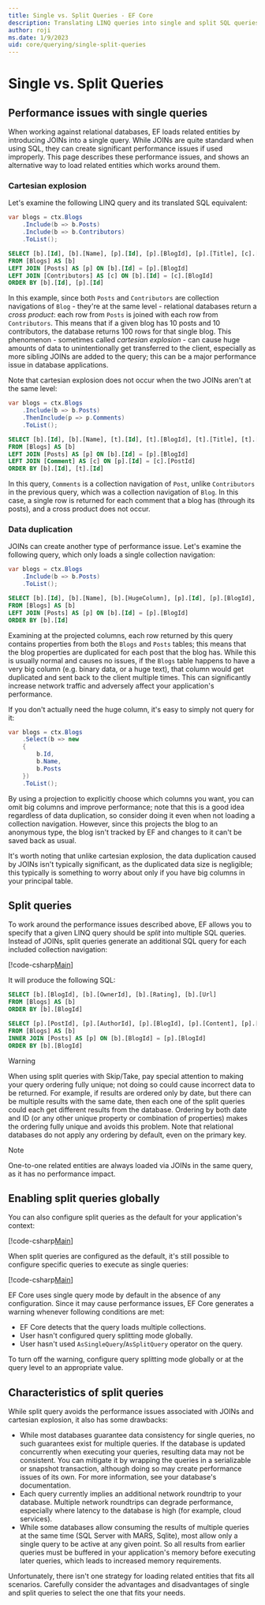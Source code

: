 ```yaml
---
title: Single vs. Split Queries - EF Core
description: Translating LINQ queries into single and split SQL queries with Entity Framework Core
author: roji
ms.date: 1/9/2023
uid: core/querying/single-split-queries
---
```

# Single vs. Split Queries

## Performance issues with single queries

When working against relational databases, EF loads related entities by introducing JOINs into a single query. While JOINs are quite standard when using SQL, they can create significant performance issues if used improperly. This page describes these performance issues, and shows an alternative way to load related entities which works around them.

### Cartesian explosion

Let's examine the following LINQ query and its translated SQL equivalent:

```c#
var blogs = ctx.Blogs
    .Include(b => b.Posts)
    .Include(b => b.Contributors)
    .ToList();
```

```sql
SELECT [b].[Id], [b].[Name], [p].[Id], [p].[BlogId], [p].[Title], [c].[Id], [c].[BlogId], [c].[FirstName], [c].[LastName]
FROM [Blogs] AS [b]
LEFT JOIN [Posts] AS [p] ON [b].[Id] = [p].[BlogId]
LEFT JOIN [Contributors] AS [c] ON [b].[Id] = [c].[BlogId]
ORDER BY [b].[Id], [p].[Id]
```

In this example, since both `Posts` and `Contributors` are collection navigations of `Blog` - they're at the same level - relational databases return a *cross product*: each row from `Posts` is joined with each row from `Contributors`. This means that if a given blog has 10 posts and 10 contributors, the database returns 100 rows for that single blog. This phenomenon - sometimes called *cartesian explosion* - can cause huge amounts of data to unintentionally get transferred to the client, especially as more sibling JOINs are added to the query; this can be a major performance issue in database applications.

Note that cartesian explosion does not occur when the two JOINs aren't at the same level:

```c#
var blogs = ctx.Blogs
    .Include(b => b.Posts)
    .ThenInclude(p => p.Comments)
    .ToList();
```

```sql
SELECT [b].[Id], [b].[Name], [t].[Id], [t].[BlogId], [t].[Title], [t].[Id0], [t].[Content], [t].[PostId]
FROM [Blogs] AS [b]
LEFT JOIN [Posts] AS [p] ON [b].[Id] = [p].[BlogId]
LEFT JOIN [Comment] AS [c] ON [p].[Id] = [c].[PostId]
ORDER BY [b].[Id], [t].[Id]
```

In this query, `Comments` is a collection navigation of `Post`, unlike `Contributors` in the previous query, which was a collection navigation of `Blog`. In this case, a single row is returned for each comment that a blog has (through its posts), and a cross product does not occur.

### Data duplication

JOINs can create another type of performance issue. Let's examine the following query, which only loads a single collection navigation:

```c#
var blogs = ctx.Blogs
    .Include(b => b.Posts)
    .ToList();
```

```sql
SELECT [b].[Id], [b].[Name], [b].[HugeColumn], [p].[Id], [p].[BlogId], [p].[Title]
FROM [Blogs] AS [b]
LEFT JOIN [Posts] AS [p] ON [b].[Id] = [p].[BlogId]
ORDER BY [b].[Id]
```

Examining at the projected columns, each row returned by this query contains properties from both the `Blogs` and `Posts` tables; this means that the blog properties are duplicated for each post that the blog has. While this is usually normal and causes no issues, if the `Blogs` table happens to have a very big column (e.g. binary data, or a huge text), that column would get duplicated and sent back to the client multiple times. This can significantly increase network traffic and adversely affect your application's performance.

If you don't actually need the huge column, it's easy to simply not query for it:

```c#
var blogs = ctx.Blogs
    .Select(b => new
    {
        b.Id,
        b.Name,
        b.Posts
    })
    .ToList();
```

By using a projection to explicitly choose which columns you want, you can omit big columns and improve performance; note that this is a good idea regardless of data duplication, so consider doing it even when not loading a collection navigation. However, since this projects the blog to an anonymous type, the blog isn't tracked by EF and changes to it can't be saved back as usual.

It's worth noting that unlike cartesian explosion, the data duplication caused by JOINs isn't typically significant, as the duplicated data size is negligible; this typically is something to worry about only if you have big columns in your principal table.

## Split queries

To work around the performance issues described above, EF allows you to specify that a given LINQ query should be *split* into multiple SQL queries. Instead of JOINs, split queries generate an additional SQL query for each included collection navigation:

[!code-csharp[Main](../../../samples/core/Querying/RelatedData/Program.cs?name=AsSplitQuery&highlight=5)]

It will produce the following SQL:

```sql
SELECT [b].[BlogId], [b].[OwnerId], [b].[Rating], [b].[Url]
FROM [Blogs] AS [b]
ORDER BY [b].[BlogId]

SELECT [p].[PostId], [p].[AuthorId], [p].[BlogId], [p].[Content], [p].[Rating], [p].[Title], [b].[BlogId]
FROM [Blogs] AS [b]
INNER JOIN [Posts] AS [p] ON [b].[BlogId] = [p].[BlogId]
ORDER BY [b].[BlogId]
```

> [!WARNING]
> When using split queries with Skip/Take, pay special attention to making your query ordering fully unique; not doing so could cause incorrect data to be returned. For example, if results are ordered only by date, but there can be multiple results with the same date, then each one of the split queries could each get different results from the database. Ordering by both date and ID (or any other unique property or combination of properties) makes the ordering fully unique and avoids this problem. Note that relational databases do not apply any ordering by default, even on the primary key.

> [!NOTE]
> One-to-one related entities are always loaded via JOINs in the same query, as it has no performance impact.

## Enabling split queries globally

You can also configure split queries as the default for your application's context:

[!code-csharp[Main](../../../samples/core/Querying/RelatedData/SplitQueriesBloggingContext.cs?name=QuerySplittingBehaviorSplitQuery&highlight=6)]

When split queries are configured as the default, it's still possible to configure specific queries to execute as single queries:

[!code-csharp[Main](../../../samples/core/Querying/RelatedData/Program.cs?name=AsSingleQuery&highlight=5)]

EF Core uses single query mode by default in the absence of any configuration. Since it may cause performance issues, EF Core generates a warning whenever following conditions are met:

- EF Core detects that the query loads multiple collections.
- User hasn't configured query splitting mode globally.
- User hasn't used `AsSingleQuery`/`AsSplitQuery` operator on the query.

To turn off the warning, configure query splitting mode globally or at the query level to an appropriate value.

## Characteristics of split queries

While split query avoids the performance issues associated with JOINs and cartesian explosion, it also has some drawbacks:

- While most databases guarantee data consistency for single queries, no such guarantees exist for multiple queries. If the database is updated concurrently when executing your queries, resulting data may not be consistent. You can mitigate it by wrapping the queries in a serializable or snapshot transaction, although doing so may create performance issues of its own. For more information, see your database's documentation.
- Each query currently implies an additional network roundtrip to your database. Multiple network roundtrips can degrade performance, especially where latency to the database is high (for example, cloud services).
- While some databases allow consuming the results of multiple queries at the same time (SQL Server with MARS, Sqlite), most allow only a single query to be active at any given point. So all results from earlier queries must be buffered in your application's memory before executing later queries, which leads to increased memory requirements.

Unfortunately, there isn't one strategy for loading related entities that fits all scenarios. Carefully consider the advantages and disadvantages of single and split queries to select the one that fits your needs.
